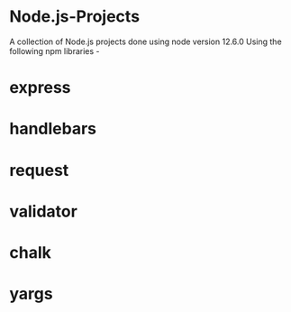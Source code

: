 # Node.js-Projects
A collection of Node.js projects done using node version 12.6.0
Using the following npm libraries - 
# express
# handlebars
# request 
# validator
# chalk
# yargs
